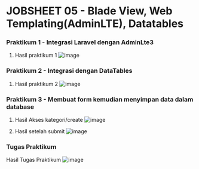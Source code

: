 
# JOBSHEET 05 - Blade View, Web Templating(AdminLTE), Datatables

### Praktikum 1 - Integrasi Laravel dengan AdminLte3
1. Hasil praktikum 1
   ![image](https://github.com/dhoedho1103/Pemrograman-Web-Lanjut/assets/160827276/c4beb26a-475e-43ad-8263-273f9990df2c)

### Praktikum 2 -  Integrasi dengan DataTables
1. Hasil praktikum 2
   ![image](https://github.com/dhoedho1103/Pemrograman-Web-Lanjut/assets/160827276/ecde80e8-8a37-480f-8e65-1b5c013bbf7c)

### Praktikum 3 -  Membuat form kemudian menyimpan data dalam database
1. Hasil Akses kategori/create
   ![image](https://github.com/dhoedho1103/Pemrograman-Web-Lanjut/assets/160827276/bb2d6577-01b6-4c81-ba61-e7068d793335)

2. Hasil setelah submit
   ![image](https://github.com/dhoedho1103/Pemrograman-Web-Lanjut/assets/160827276/4edff341-33e3-4a80-99d1-54fe963c3d8a)

### Tugas Praktikum
Hasil Tugas Praktikum 
![image](https://github.com/dhoedho1103/Pemrograman-Web-Lanjut/assets/160827276/667ed13d-4d29-4837-9c2b-eea024f3fdc1)


